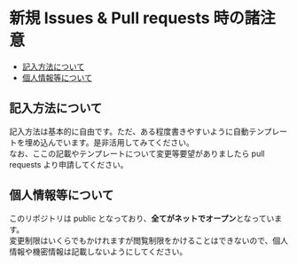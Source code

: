 # 新規 Issues & Pull requests 時の諸注意
- [記入方法について](#記入方法について)
- [個人情報等について](#個人情報等について)

## 記入方法について
記入方法は基本的に自由です。ただ、ある程度書きやすいように自動テンプレートを埋め込んでいます。是非活用してみてください。<br>
なお、ここの記載やテンプレートについて変更等要望がありましたら pull requests より申請してください。

## 個人情報等について
このリポジトリは public となっており、**全てがネットでオープン**となっています。<br>
変更制限はいくらでもかけれますが閲覧制限をかけることはできないので、個人情報や機密情報は記載しないようにしてください。

